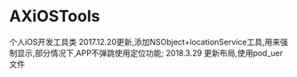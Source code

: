# AXiOSTools
个人iOS开发工具类
2017.12.20更新,添加NSObject+locationService工具,用来强制显示,部分情况下,APP不弹跳使用定位功能;
2018.3.29 更新布局,使用pod_uer文件
